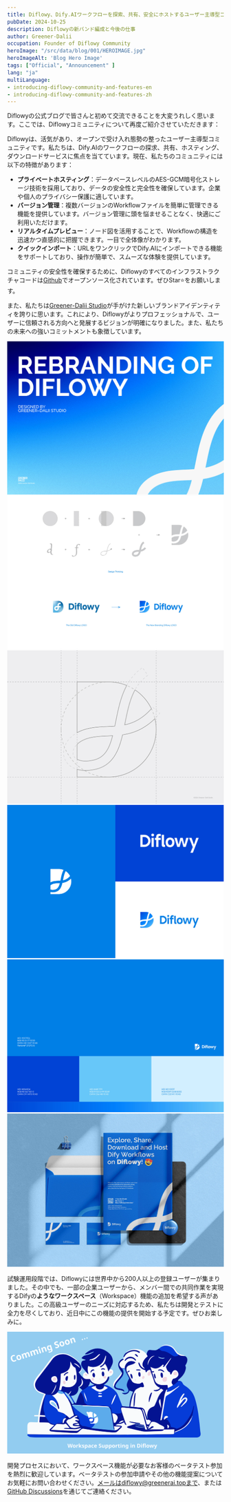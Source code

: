 ```yaml
---
title: Diflowy、Dify.AIワークフローを探索、共有、安全にホストするユーザー主導型コミュニティ
pubDate: 2024-10-25
description: Diflowyの新バンド編成と今後の仕事
author: Greener-Dalii
occupation: Founder of Diflowy Community
heroImage: "/src/data/blog/001/HEROIMAGE.jpg"
heroImageAlt: 'Blog Hero Image'
tags: ["Official", "Announcement" ]
lang: "ja"
multiLanguage: 
- introducing-diflowy-community-and-features-en
- introducing-diflowy-community-and-features-zh
---
```


Diflowyの公式ブログで皆さんと初めて交流できることを大変うれしく思います。ここでは、Diflowyコミュニティについて再度ご紹介させていただきます：

Diflowyは、活気があり、オープンで受け入れ態勢の整ったユーザー主導型コミュニティです。私たちは、Dify.AIのワークフローの探求、共有、ホスティング、ダウンロードサービスに焦点を当てています。現在、私たちのコミュニティには以下の特徴があります：

- **プライベートホスティング**：データベースレベルのAES-GCM暗号化ストレージ技術を採用しており、データの安全性と完全性を確保しています。企業や個人のプライバシー保護に適しています。
- **バージョン管理**：複数バージョンのWorkflowファイルを簡単に管理できる機能を提供しています。バージョン管理に頭を悩ませることなく、快適にご利用いただけます。
- **リアルタイムプレビュー**：ノード図を活用することで、Workflowの構造を迅速かつ直感的に把握できます。一目で全体像がわかります。
- **クイックインポート**：URLをワンクリックでDify.AIにインポートできる機能をサポートしており、操作が簡単で、スムーズな体験を提供しています。

コミュニティの安全性を確保するために、Diflowyのすべてのインフラストラクチャコードは[Github](https://github.com/green-dalii/diflowy)でオープンソース化されています。ぜひStar⭐️をお願いします。

また、私たちは[Greener-Dalii Studio](https://greenerdalii.top)が手がけた新しいブランドアイデンティティを誇りに思います。これにより、Diflowyがよりプロフェッショナルで、ユーザーに信頼される方向へと発展するビジョンが明確になりました。また、私たちの未来への強いコミットメントも象徴しています。

![Rebranding_Diflowy](../../data/blog/001/rebranding_diflowy_01.jpg)
![Rebranding_Diflowy](../../data/blog/001/rebranding_diflowy_02.jpg)
![Rebranding_Diflowy](../../data/blog/001/rebranding_diflowy_03.jpg)
![Rebranding_Diflowy](../../data/blog/001/rebranding_diflowy_04.jpg)
![Rebranding_Diflowy](../../data/blog/001/rebranding_diflowy_05.jpg)
![Rebranding_Diflowy](../../data/blog/001/rebranding_diflowy_06.jpg)

試験運用段階では、Diflowyには世界中から200人以上の登録ユーザーが集まりました。その中でも、一部の企業ユーザーから、メンバー間での共同作業を実現するDifyの**ようなワークスペース**（Workspace）機能の追加を希望する声がありました。この高級ユーザーのニーズに対応するため、私たちは開発とテストに全力を尽くしており、近日中にこの機能の提供を開始する予定です。ぜひお楽しみに。

![Workspace_Support](../../data/blog/001/workspace.svg)

開発プロセスにおいて、ワークスペース機能が必要なお客様のベータテスト参加を熱烈に歓迎しています。ベータテストの参加申請やその他の機能提案についてお気軽にお問い合わせください。メールはdiflowy@greenerai.topまで、または[GitHub Discussions](https://github.com/green-dalii/diflowy/discussions)を通じてご連絡ください。